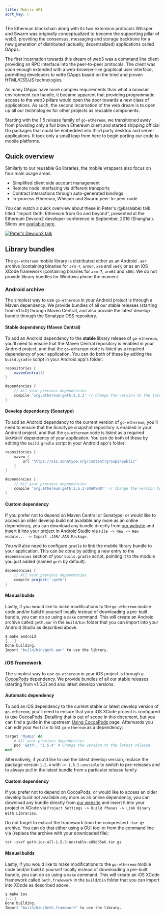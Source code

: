 ```yaml
---
title: Mobile API
sort_key: F
---
```


The Ethereum blockchain along with its two extension protocols Whisper and Swarm was
originally conceptualized to become the supporting pillar of web3, providing the
consensus, messaging and storage backbone for a new generation of distributed (actually,
decentralized) applications called DApps.

The first incarnation towards this dream of web3 was a command line client providing an
RPC interface into the peer-to-peer protocols. The client was soon enough extended with a
web-browser-like graphical user interface, permitting developers to write DApps based on
the tried and proven HTML/CSS/JS technologies.

As many DApps have more complex requirements than what a browser environment can handle,
it became apparent that providing programmatic access to the web3 pillars would open the
door towards a new class of applications. As such, the second incarnation of the web
dream is to open up all our technologies for other projects as reusable components.

Starting with the 1.5 release family of `go-ethereum`, we transitioned away from providing
only a full blown Ethereum client and started shipping official Go packages that could be
embedded into third party desktop and server applications. It took only a small leap from
here to begin porting our code to mobile platforms.

## Quick overview

Similarly to our reusable Go libraries, the mobile wrappers also focus on four main usage
areas:

- Simplified client side account management
- Remote node interfacing via different transports
- Contract interactions through auto-generated bindings
- In-process Ethereum, Whisper and Swarm peer-to-peer node

You can watch a quick overview about these in Peter's (@karalabe) talk titled "Import
Geth: Ethereum from Go and beyond", presented at the Ethereum Devcon2 developer conference
in September, 2016 (Shanghai). Slides are [available
here](https://ethereum.karalabe.com/talks/2016-devcon.html).

[![Peter's Devcon2 talk](https://img.youtube.com/vi/R0Ia1U9Gxjg/0.jpg)](https://www.youtube.com/watch?v=R0Ia1U9Gxjg)

## Library bundles

The `go-ethereum` mobile library is distributed either as an Android `.aar` archive
(containing binaries for `arm-7`, `arm64`, `x86` and `x64`); or as an iOS XCode framework
(containing binaries for `arm-7`, `arm64` and `x86`). We do not provide library bundles
for Windows phone the moment.

### Android archive

The simplest way to use `go-ethereum` in your Android project is through a Maven
dependency. We provide bundles of all our stable releases (starting from v1.5.0) through
Maven Central, and also provide the latest develop bundle through the Sonatype OSS
repository.

#### Stable dependency (Maven Central)

To add an Android dependency to the **stable** library release of `go-ethereum`, you'll
need to ensure that the Maven Central repository is enabled in your Android project, and
that the `go-ethereum` code is listed as a required dependency of your application. You
can do both of these by editing the `build.gradle` script in your Android app's folder:

```gradle
repositories {
    mavenCentral()
}

dependencies {
    // All your previous dependencies
    compile 'org.ethereum:geth:1.5.2' // Change the version to the latest release
}
```

#### Develop dependency (Sonatype)

To add an Android dependency to the current version of `go-ethereum`, you'll need to
ensure that the Sonatype snapshot repository is enabled in your Android project, and that
the `go-ethereum` code is listed as a required `SNAPSHOT` dependency of your application.
You can do both of these by editing the `build.gradle` script in your Android app's
folder:

```gradle
repositories {
    maven {
        url "https://oss.sonatype.org/content/groups/public"
    }
}

dependencies {
    // All your previous dependencies
    compile 'org.ethereum:geth:1.5.3-SNAPSHOT' // Change the version to the latest release
}
```

#### Custom dependency

If you prefer not to depend on Maven Central or Sonatype; or would like to access an older
develop build not available any more as an online dependency, you can download any bundle
directly from [our website](https://geth.ethereum.org/downloads/) and insert it into your
project in Android Studio via `File -> New -> New module... -> Import .JAR/.AAR Package`.

You will also need to configure `gradle` to link the mobile library bundle to your
application. This can be done by adding a new entry to the `dependencies` section of your
`build.gradle` script, pointing it to the module you just added (named `geth` by default).

```gradle
dependencies {
    // All your previous dependencies
    compile project(':geth')
}
```

#### Manual builds

Lastly, if you would like to make modifications to the `go-ethereum` mobile code and/or
build it yourself locally instead of downloading a pre-built bundle, you can do so using a
`make` command. This will create an Android archive called `geth.aar` in the `build/bin`
folder that you can import into your Android Studio as described above.

```bash
$ make android
[...]
Done building.
Import "build/bin/geth.aar" to use the library.
```

### iOS framework

The simplest way to use `go-ethereum` in your iOS project is through a
[CocoaPods](https://cocoapods.org/) dependency. We provide bundles of all our stable
releases (starting from v1.5.3) and also latest develop versions.

#### Automatic dependency

To add an iOS dependency to the current stable or latest develop version of `go-ethereum`,
you'll need to ensure that your iOS XCode project is configured to use CocoaPods.
Detailing that is out of scope in this document, but you can find a guide in the upstream
[Using CocoaPods](https://guides.cocoapods.org/using/using-cocoapods.html) page.
Afterwards you can edit your `Podfile` to list `go-ethereum` as a dependency:

```ruby
target 'MyApp' do
    # All your previous dependencies
    pod 'Geth', '1.5.4' # Change the version to the latest release
end
```

Alternatively, if you'd like to use the latest develop version, replace the package
version `1.5.4` with `~> 1.5.5-unstable` to switch to pre-releases and to always pull in
the latest bundle from a particular release family.

#### Custom dependency

If you prefer not to depend on CocoaPods; or would like to access an older develop build
not available any more as an online dependency, you can download any bundle directly from
[our website](https://geth.ethereum.org/downloads/) and insert it into your project in
XCode via `Project Settings -> Build Phases -> Link Binary With Libraries`.

Do not forget to extract the framework from the compressed `.tar.gz` archive. You can do
that either using a GUI tool or from the command line via (replace the archive with your
downloaded file):

```
tar -zxvf geth-ios-all-1.5.3-unstable-e05d35e6.tar.gz
```

#### Manual builds

Lastly, if you would like to make modifications to the `go-ethereum` mobile code and/or
build it yourself locally instead of downloading a pre-built bundle, you can do so using a
`make` command. This will create an iOS XCode framework called `Geth.framework` in the
`build/bin` folder that you can import into XCode as described above.

```bash
$ make ios
[...]
Done building.
Import "build/bin/Geth.framework" to use the library.
```
